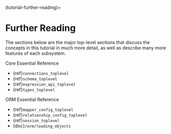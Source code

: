 (tutorial-further-reading)=

# Further Reading

The sections below are the major top-level sections that discuss the concepts
in this tutorial in much more detail, as well as describe many more features
of each subsystem.

Core Essential Reference

- {ref}`connections_toplevel`
- {ref}`schema_toplevel`
- {ref}`expression_api_toplevel`
- {ref}`types_toplevel`

ORM Essential Reference

- {ref}`mapper_config_toplevel`
- {ref}`relationship_config_toplevel`
- {ref}`session_toplevel`
- {doc}`/orm/loading_objects`
